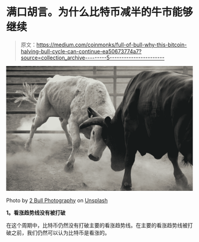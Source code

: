# 满口胡言。为什么比特币减半的牛市能够继续

> 原文：<https://medium.com/coinmonks/full-of-bull-why-this-bitcoin-halving-bull-cycle-can-continue-ea50673774a7?source=collection_archive---------5----------------------->

![](img/f39a3721dd606800ace0f55db146618d.png)

Photo by [2 Bull Photography](https://unsplash.com/@2_bull_photography) on [Unsplash](https://unsplash.com/photos/tKrIU01WDfM)

**1。看涨趋势线没有被打破**

在这个周期中，比特币仍然没有打破主要的看涨趋势线。在主要的看涨趋势线被打破之前，我们仍然可以认为比特币是看涨的。
